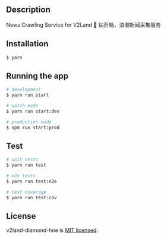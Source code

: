 ## Description

  News Crawling Service for V2Land 💎️
  钻石锄，浪潮新闻采集服务

## Installation

```bash
$ yarn
```

## Running the app

```bash
# development
$ yarn run start

# watch mode
$ yarn run start:dev

# production mode
$ npm run start:prod
```

## Test

```bash
# unit tests
$ yarn run test

# e2e tests
$ yarn run test:e2e

# test coverage
$ yarn run test:cov
```

## License

  v2land-diamond-hoe is [MIT licensed](LICENSE).
